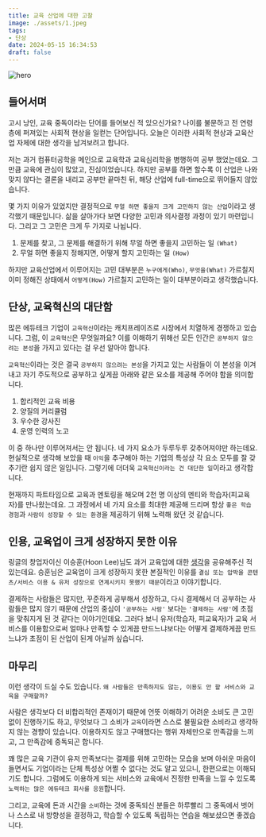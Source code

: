 ```yaml
---
title: 교육 산업에 대한 고찰
image: ./assets/1.jpeg
tags:
- 단상
date: 2024-05-15 16:34:53
draft: false
---
```


![hero](./assets/1.jpeg)

## 들어서며

고시 낭인, 교육 중독이라는 단어를 들어보신 적 있으신가요? 나이를 불문하고 전 연령층에 퍼져있는 사회적 현상을 일컫는 단어입니다. 오늘은 이러한 사회적 현상과 교육산업 자체에 대한 생각을 남겨보려고 합니다.

저는 과거 컴퓨터공학을 메인으로 교육학과 교육심리학을 병행하여 공부 했었는데요. 그만큼 교육에 관심이 많았고, 진심이었습니다. 하지만 공부를 하면 할수록 이 산업은 나와 맞지 않다는 결론을 내리고 공부만 끝마친 뒤, 해당 산업에 full-time으로 뛰어들지 않았습니다.

몇 가지 이유가 있었지만 결정적으로 `무얼 하면 좋을지 크게 고민하지 않는 산업`이라고 생각했기 때문입니다. 삶을 살아가다 보면 다양한 고민과 의사결정 과정이 있기 마련입니다. 그리고 그 고민은 크게 두 가지로 나뉩니다.

1. 문제를 찾고, 그 문제를 해결하기 위해 무얼 하면 좋을지 고민하는 일 `(What)`
2. 무얼 하면 좋을지 정해지면, 어떻게 할지 고민하는 일 `(How)`

하지만 교육산업에서 이루어지는 고민 대부분은 `누구에게(Who)`, `무엇을(What)` 가르칠지 이미 정해진 상태에서 `어떻게(How)` 가르칠지 고민하는 일이 대부분이라고 생각했습니다.

## 단상, 교육혁신의 대단함

많은 에듀테크 기업이 `교육혁신`이라는 캐치프레이즈로 시장에서 치열하게 경쟁하고 있습니다. 그럼, 이 `교육혁신`은 무엇일까요? 이를 이해하기 위해선 모든 인간은 `공부하지 않으려는 본성`을 가지고 있다는 걸 우선 알아야 합니다.

`교육혁신`이라는 것은 결국 `공부하지 않으려는 본성`을 가지고 있는 사람들이 이 본성을 이겨내고 자기 주도적으로 공부하고 싶게끔 아래와 같은 요소를 제공해 주어야 함을 의미합니다.

1. 합리적인 교육 비용
2. 양질의 커리큘럼
3. 우수한 강사진
4. 운영 인력의 노고

이 중 하나만 이루어져서는 안 됩니다. 네 가지 요소가 두루두루 갖추어져야만 하는데요. 현실적으로 생각해 보았을 때 `이익`을 추구해야 하는 기업의 특성상 각 요소 모두를 잘 갖추기란 쉽지 않은 일입니다. 그렇기에 더더욱 `교육혁신이라는 건 대단한 일`이라고 생각합니다.

현재까지 파트타임으로 교육과 멘토링을 해오며 2천 명 이상의 멘티와 학습자(피교육자)를 만나왔는데요. 그 과정에서 네 가지 요소를 최대한 제공해 드리며 항상 `좋은 학습 경험`과 `사람이 성장할 수 있는 환경`을 제공하기 위해 노력해 왔던 것 같습니다.

## 인용, 교육업이 크게 성장하지 못한 이유

링글의 창업자이신 이승훈(Hoon Lee)님도 과거 교육업에 대한 [생각](https://brunch.co.kr/@seunghoon82/438)을 공유해주신 적 있는데요. 승훈님은 교육업이 크게 성장하지 못한 본질적인 이유를 `결심 또는 압박을 콘텐츠/서비스 이용 & 유저 성장으로 연계시키지 못했기 때문`이라고 이야기합니다.

결제하는 사람들은 많지만, 꾸준하게 공부해서 성장하고, 다시 결제해서 더 공부하는 사람들은 많지 않기 때문에 산업의 중심이 `'공부하는 사람'` 보다는 `'결제하는 사람'`에 초점을 맞춰지게 된 것 같다는 이야기인데요. 그러다 보니 유저(학습자, 피교육자)가 교육 서비스를 이용함으로써 얼마나 만족할 수 있게끔 만드느냐보다는 어떻게 결제하게끔 만드느냐가 초점이 된 산업이 된게 아닐까 싶습니다.

## 마무리

이런 생각이 드실 수도 있습니다. `왜 사람들은 만족하지도 않는, 이용도 안 할 서비스와 교육을 구매할까?`

사람은 생각보다 더 비합리적인 존재이기 때문에 언뜻 이해하기 어려운 소비도 큰 고민 없이 진행하기도 하고, 무엇보다 그 소비가 `교육`이라면 스스로 불필요한 소비라고 생각하지 않는 경향이 있습니다. 이용하지도 않고 구매했다는 행위 자체만으로 만족감을 느끼고, 그 만족감에 중독되곤 합니다.

꽤 많은 교육 기관이 유저 만족보다는 결제를 위해 고민하는 모습을 보며 아쉬운 마음이 들면서도 기업이라는 단체 특성상 어쩔 수 없다는 것도 알고 있으니, 한편으로는 이해되기도 합니다. 그럼에도 이용하게 되는 서비스와 교육에서 진정한 만족을 느낄 수 있도록 `노력하는 많은 에듀테크 회사를 응원`합니다.

그리고, 교육에 돈과 시간을 `소비`하는 것에 중독되신 분들은 하루빨리 그 중독에서 벗어나 스스로 내 방향성을 결정하고, 학습할 수 있도록 독립하는 연습을 해보셨으면 좋겠습니다. 